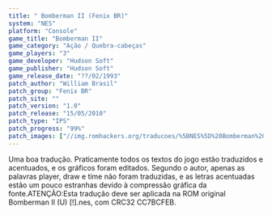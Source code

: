 ```yaml
---
title: " Bomberman II (Fenix BR)"
system: "NES"
platform: "Console"
game_title: "Bomberman II"
game_category: "Ação / Quebra-cabeças"
game_players: "3"
game_developer: "Hudson Soft"
game_publisher: "Hudson Soft"
game_release_date: "??/02/1993"
patch_author: "William Brasil"
patch_group: "Fenix BR"
patch_site: ""
patch_version: "1.0"
patch_release: "15/05/2010"
patch_type: "IPS"
patch_progress: "99%"
patch_images: ["//img.romhackers.org/traducoes/%5BNES%5D%20Bomberman%20II%20-%20Fenix%20BR%20-%201.png","//img.romhackers.org/traducoes/%5BNES%5D%20Bomberman%20II%20-%20Fenix%20BR%20-%202.png","//img.romhackers.org/traducoes/%5BNES%5D%20Bomberman%20II%20-%20Fenix%20BR%20-%203.png"]
---
```

Uma boa tradução. Praticamente todos os textos do jogo estão traduzidos e acentuados, e os gráficos foram editados. Segundo o autor, apenas as palavras player, draw e time não foram traduzidas, e as letras acentuadas estão um pouco estranhas devido à compressão gráfica da fonte.ATENÇÃO:Esta tradução deve ser aplicada na ROM original Bomberman II (U) [!].nes, com CRC32 CC7BCFEB.